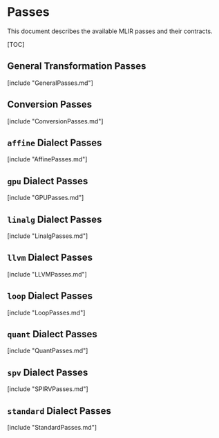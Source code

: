 # Passes

This document describes the available MLIR passes and their contracts.

[TOC]

## General Transformation Passes

[include "GeneralPasses.md"]

## Conversion Passes

[include "ConversionPasses.md"]

## `affine` Dialect Passes

[include "AffinePasses.md"]

## `gpu` Dialect Passes

[include "GPUPasses.md"]

## `linalg` Dialect Passes

[include "LinalgPasses.md"]

## `llvm` Dialect Passes

[include "LLVMPasses.md"]

## `loop` Dialect Passes

[include "LoopPasses.md"]

## `quant` Dialect Passes

[include "QuantPasses.md"]

## `spv` Dialect Passes

[include "SPIRVPasses.md"]

## `standard` Dialect Passes

[include "StandardPasses.md"]
